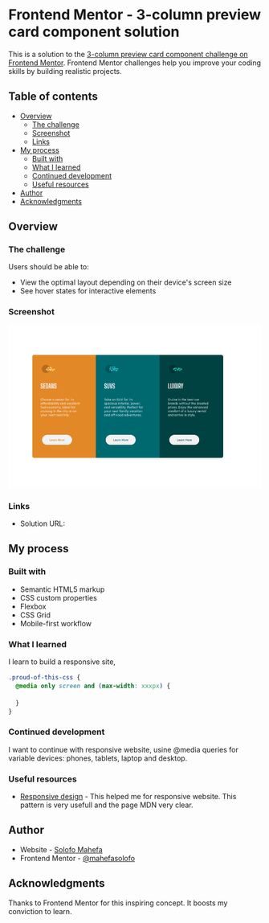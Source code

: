 # Frontend Mentor - 3-column preview card component solution

This is a solution to the [3-column preview card component challenge on Frontend Mentor](https://www.frontendmentor.io/challenges/3column-preview-card-component-pH92eAR2-). Frontend Mentor challenges help you improve your coding skills by building realistic projects. 

## Table of contents

- [Overview](#overview)
  - [The challenge](#the-challenge)
  - [Screenshot](#screenshot)
  - [Links](#links)
- [My process](#my-process)
  - [Built with](#built-with)
  - [What I learned](#what-i-learned)
  - [Continued development](#continued-development)
  - [Useful resources](#useful-resources)
- [Author](#author)
- [Acknowledgments](#acknowledgments)


## Overview

### The challenge

Users should be able to:

- View the optimal layout depending on their device's screen size
- See hover states for interactive elements

### Screenshot

![](design/screenshoot_3-column.png)

### Links

- Solution URL: [](https://mahefasolofo.github.io/3-column-preview-card-component-main/)


## My process

### Built with

- Semantic HTML5 markup
- CSS custom properties
- Flexbox
- CSS Grid
- Mobile-first workflow


### What I learned

I learn to build a responsive site, 


```css
.proud-of-this-css {
  @media only screen and (max-width: xxxpx) {

  }
}
```


### Continued development

I want to continue with responsive website, usine @media queries for variable devices: phones, tablets, laptop and desktop.

### Useful resources

- [Responsive design](https://developer.mozilla.org/en-US/docs/Learn/CSS/CSS_layout/Responsive_Design) - This helped me for responsive website. This pattern is very usefull and the page MDN very clear.



## Author
- Website - [Solofo Mahefa](https://www.instagram.com/mahefasolofo/)
- Frontend Mentor - [@mahefasolofo](https://www.frontendmentor.io/profile/mahefasolofo)


## Acknowledgments

Thanks to Frontend Mentor for this inspiring concept. It boosts my conviction to learn.